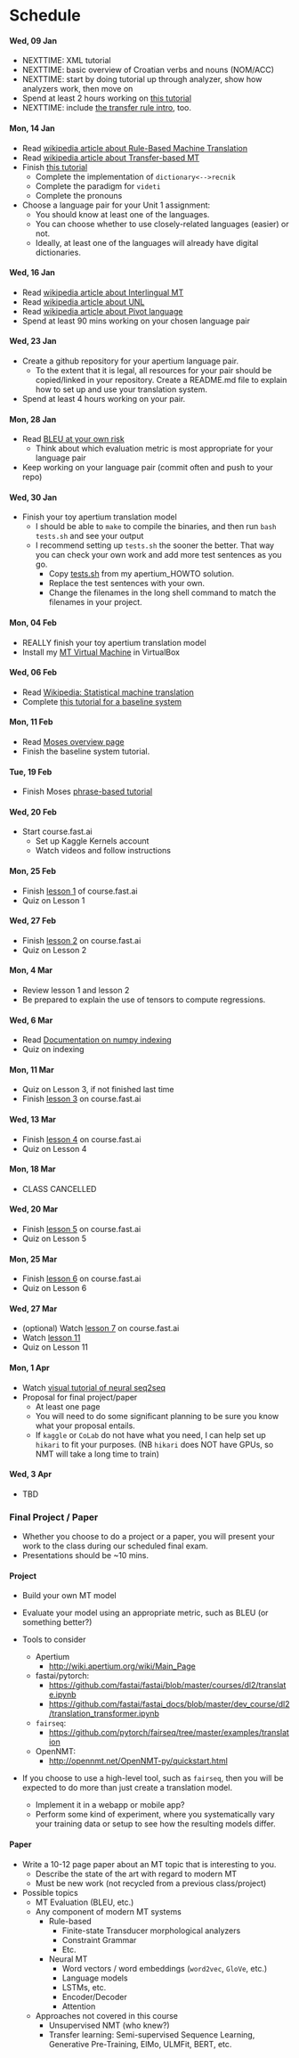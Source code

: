 # Schedule

#### Wed, 09 Jan

* NEXTTIME: XML tutorial
* NEXTTIME: basic overview of Croatian verbs and nouns (NOM/ACC)
* NEXTTIME: start by doing tutorial up through analyzer, show how analyzers work, then move on
* Spend at least 2 hours working on [this tutorial](http://wiki.apertium.org/wiki/Apertium_New_Language_Pair_HOWTO)
* NEXTTIME: include [the transfer rule intro](http://wiki.apertium.org/wiki/A_long_introduction_to_transfer_rules), too.

#### Mon, 14 Jan

* Read [wikipedia article about Rule-Based Machine Translation](https://en.wikipedia.org/wiki/Rule-based_machine_translation)
* Read [wikipedia article about Transfer-based MT](https://en.wikipedia.org/wiki/Transfer-based_machine_translation)
* Finish [this tutorial](http://wiki.apertium.org/wiki/Apertium_New_Language_Pair_HOWTO)
  * Complete the implementation of `dictionary<-->recnik`
  * Complete the paradigm for `videti`
  * Complete the pronouns
* Choose a language pair for your Unit 1 assignment:
  * You should know at least one of the languages.
  * You can choose whether to use closely-related languages (easier) or not.
  * Ideally, at least one of the languages will already have digital dictionaries.

#### Wed, 16 Jan

* Read [wikipedia article about Interlingual MT](https://en.wikipedia.org/wiki/Interlingual_machine_translation)
* Read [wikipedia article about UNL](https://en.wikipedia.org/wiki/Universal_Networking_Language)
* Read [wikipedia article about Pivot language](https://en.wikipedia.org/wiki/Pivot_language)
* Spend at least 90 mins working on your chosen language pair

#### Wed, 23 Jan

* Create a github repository for your apertium language pair.
  * To the extent that it is legal, all resources for your pair should be copied/linked in your repository. Create a README.md file to explain how to set up and use your translation system.
* Spend at least 4 hours working on your pair.

#### Mon, 28 Jan

* Read [BLEU at your own risk](https://medium.com/@rtatman/evaluating-text-output-in-nlp-bleu-at-your-own-risk-e8609665a213)
  * Think about which evaluation metric is most appropriate for your language pair
* Keep working on your language pair (commit often and push to your repo)

#### Wed, 30 Jan

* Finish your toy apertium translation model
   * I should be able to `make` to compile the binaries, and then run `bash tests.sh` and see your output
   * I recommend setting up `tests.sh` the sooner the better. That way you can check your own work and add more test sentences as you go.
      * Copy [tests.sh](RBMT/apertium_HOWTO/tests.sh) from my apertium_HOWTO solution.
      * Replace the test sentences with your own.
      * Change the filenames in the long shell command to match the filenames in your project.

#### Mon, 04 Feb

* REALLY finish your toy apertium translation model
* Install my [MT Virtual Machine](http://reynoldsnlp.com/Lubuntu_MT.ova) in VirtualBox

#### Wed, 06 Feb

* Read [Wikipedia: Statistical machine translation](https://en.wikipedia.org/wiki/Statistical_machine_translation)
* Complete [this tutorial for a baseline system](http://www.statmt.org/moses/?n=Moses.Baseline)

#### Mon, 11 Feb

* Read [Moses overview page](http://www.statmt.org/moses/?n=Moses.Overview)
* Finish the baseline system tutorial.

#### Tue, 19 Feb

* Finish Moses [phrase-based tutorial](http://www.statmt.org/moses/?n=Moses.Tutorial)

#### Wed, 20 Feb

* Start course.fast.ai
  * Set up Kaggle Kernels account
  * Watch videos and follow instructions

#### Mon, 25 Feb

* Finish [lesson 1](https://course.fast.ai/videos/?lesson=1) of course.fast.ai
* Quiz on Lesson 1

#### Wed, 27 Feb

* Finish [lesson 2](https://course.fast.ai/videos/?lesson=2) on course.fast.ai
* Quiz on Lesson 2

#### Mon, 4 Mar

* Review lesson 1 and lesson 2
* Be prepared to explain the use of tensors to compute regressions.

#### Wed, 6 Mar

* Read [Documentation on numpy indexing](https://docs.scipy.org/doc/numpy/reference/arrays.indexing.html)
* Quiz on indexing

#### Mon, 11 Mar

* Quiz on Lesson 3, if not finished last time
* Finish [lesson 3](https://course.fast.ai/videos/?lesson=3) on course.fast.ai

#### Wed, 13 Mar

* Finish [lesson 4](https://course.fast.ai/videos/?lesson=4) on course.fast.ai
* Quiz on Lesson 4

#### Mon, 18 Mar

* CLASS CANCELLED

#### Wed, 20 Mar

* Finish [lesson 5](https://course.fast.ai/videos/?lesson=5) on course.fast.ai
* Quiz on Lesson 5

#### Mon, 25 Mar

* Finish [lesson 6](https://course.fast.ai/videos/?lesson=6) on course.fast.ai
* Quiz on Lesson 6

#### Wed, 27 Mar

* (optional) Watch [lesson 7](https://course.fast.ai/videos/?lesson=7) on course.fast.ai
* Watch [lesson 11](http://course18.fast.ai/lessons/lesson11.html)
* Quiz on Lesson 11

#### Mon, 1 Apr

* Watch [visual tutorial of neural seq2seq](http://jalammar.github.io/visualizing-neural-machine-translation-mechanics-of-seq2seq-models-with-attention/)
* Proposal for final project/paper
    * At least one page
    * You will need to do some significant planning to be sure you know what your proposal entails.
    * If `kaggle` or `CoLab` do not have what you need, I can help set up `hikari` to fit your purposes. (NB `hikari` does NOT have GPUs, so NMT will take a long time to train)

#### Wed, 3 Apr

* TBD

### Final Project / Paper

* Whether you choose to do a project or a paper, you will present your work to the class during our scheduled final exam.
* Presentations should be ~10 mins.

#### Project

* Build your own MT model
* Evaluate your model using an appropriate metric, such as BLEU (or something better?)

* Tools to consider
    * Apertium
        * http://wiki.apertium.org/wiki/Main_Page
    * fastai/pytorch:
        * https://github.com/fastai/fastai/blob/master/courses/dl2/translate.ipynb
        * https://github.com/fastai/fastai_docs/blob/master/dev_course/dl2/translation_transformer.ipynb
    * `fairseq`:
        * https://github.com/pytorch/fairseq/tree/master/examples/translation
    * OpenNMT:
        * http://opennmt.net/OpenNMT-py/quickstart.html

* If you choose to use a high-level tool, such as `fairseq`, then you will be expected to do more than just create a translation model.
    * Implement it in a webapp or mobile app?
    * Perform some kind of experiment, where you systematically vary your training data or setup to see how the resulting models differ.

#### Paper

* Write a 10-12 page paper about an MT topic that is interesting to you.
    * Describe the state of the art with regard to modern MT
    * Must be new work (not recycled from a previous class/project)
* Possible topics
    * MT Evaluation (BLEU, etc.)
    * Any component of modern MT systems
        * Rule-based
            * Finite-state Transducer morphological analyzers
            * Constraint Grammar
            * Etc.
        * Neural MT
            * Word vectors / word embeddings (`word2vec`, `GloVe`, etc.)
            * Language models
            * LSTMs, etc.
            * Encoder/Decoder
            * Attention
    * Approaches not covered in this course
        * Unsupervised NMT (who knew?)
        * Transfer learning: Semi-supervised Sequence Learning, Generative Pre-Training, ElMo, ULMFit, BERT, etc. 
